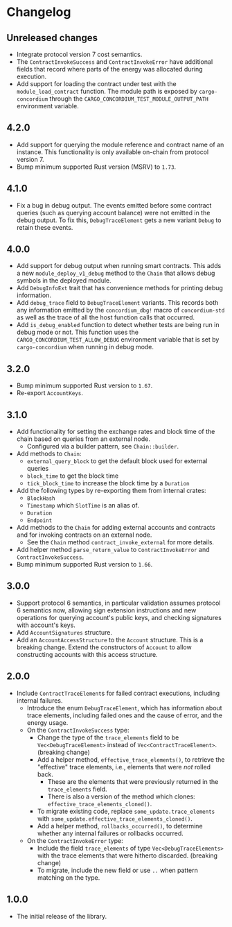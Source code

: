 # Changelog

## Unreleased changes

- Integrate protocol version 7 cost semantics.
- The `ContractInvokeSuccess` and `ContractInvokeError` have additional fields
  that record where parts of the energy was allocated during execution.
- Add support for loading the contract under test with the `module_load_contract` function. The module path is exposed by `cargo-concordium` through the `CARGO_CONCORDIUM_TEST_MODULE_OUTPUT_PATH` environment variable.

## 4.2.0

- Add support for querying the module reference and contract name of an instance.
  This functionality is only available on-chain from protocol version 7.
- Bump minimum supported Rust version (MSRV) to `1.73`.

## 4.1.0

- Fix a bug in debug output. The events emitted before some contract queries
  (such as querying account balance) were not emitted in the debug output. To
  fix this, `DebugTraceElement` gets a new variant `Debug` to retain these
  events.

## 4.0.0

- Add support for debug output when running smart contracts. This adds a new
  `module_deploy_v1_debug` method to the `Chain` that allows debug symbols
  in the deployed module.
- Add `DebugInfoExt` trait that has convenience methods for printing debug
  information.
- Add `debug_trace` field to `DebugTraceElement` variants. This records both any
  information emitted by the `concordium_dbg!` macro of `concordium-std` as well
  as the trace of all the host function calls that occurred.
- Add `is_debug_enabled` function to detect whether tests are being run in debug
  mode or not. This function uses the `CARGO_CONCORDIUM_TEST_ALLOW_DEBUG`
  environment variable that is set by `cargo-concordium` when running in debug
  mode.

## 3.2.0

- Bump minimum supported Rust version to `1.67`.
- Re-export `AccountKeys`.

## 3.1.0

- Add functionality for setting the exchange rates and block time of the chain based on queries from an external node.
  - Configured via a builder pattern, see `Chain::builder`.
- Add methods to `Chain`:
  - `external_query_block` to get the default block used for external queries
  - `block_time` to get the block time
  - `tick_block_time` to increase the block time by a `Duration`
- Add the following types by re-exporting them from internal crates:
  - `BlockHash`
  - `Timestamp` which `SlotTime` is an alias of.
  - `Duration`
  - `Endpoint`
- Add methods to the `Chain` for adding external accounts and contracts and for invoking contracts on an external node.
  - See the `Chain` method `contract_invoke_external` for more details.
- Add helper method `parse_return_value` to `ContractInvokeError` and `ContractInvokeSuccess`.
- Bump minimum supported Rust version to `1.66`.

## 3.0.0

- Support protocol 6 semantics, in particular validation assumes protocol 6
  semantics now, allowing sign extension instructions and new operations for
  querying account's public keys, and checking signatures with account's keys.
- Add `AccountSignatures` structure.
- Add an `AccountAccessStructure` to the `Account` structure. This is a breaking
  change. Extend the constructors of `Account` to allow constructing accounts
  with this access structure.

## 2.0.0

- Include `ContractTraceElement`s for failed contract executions, including internal failures.
  - Introduce the enum `DebugTraceElement`, which has information about trace elements, including failed ones and the cause of error, and the energy usage.
  - On the `ContractInvokeSuccess` type:
    - Change the type of the `trace_elements` field to be `Vec<DebugTraceElement>` instead of `Vec<ContractTraceElement>`. (breaking change)
    - Add a helper method, `effective_trace_elements()`, to retrieve the "effective" trace elements, i.e., elements that were *not* rolled back.
      - These are the elements that were previously returned in the `trace_elements` field.
      - There is also a version of the method which clones: `effective_trace_elements_cloned()`.
    - To migrate existing code, replace `some_update.trace_elements` with `some_update.effective_trace_elements_cloned()`.
    - Add a helper method, `rollbacks_occurred()`, to determine whether any internal failures or rollbacks occurred. 
  - On the `ContractInvokeError` type:
    - Include the field `trace_elements` of type `Vec<DebugTraceElements>` with the trace elements that were hitherto discarded. (breaking change)
    - To migrate, include the new field or use `..` when pattern matching on the type.

## 1.0.0

- The initial release of the library.
